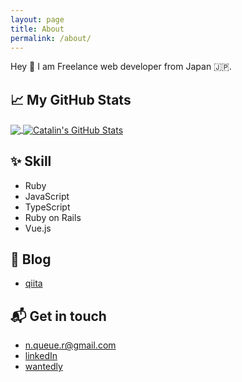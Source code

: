```yaml
---
layout: page
title: About
permalink: /about/
---
```

Hey 👋
I am Freelance web developer from Japan 🇯🇵.

## &#x1f4c8; My GitHub Stats

<a href="https://github.com/residenti/residenti">
  <img align="center" src="https://github-readme-stats.vercel.app/api/top-langs/?username=residenti&hide=java,html&title_color=ffffff&text_color=c9cacc&icon_color=2bbc8a&bg_color=1d1f21" />
</a>

<a href="https://github.com/residenti/residenti">
  <img align="center" src="https://github-readme-stats.vercel.app/api?username=residenti&show_icons=true&line_height=27&count_private=true&title_color=ffffff&text_color=c9cacc&icon_color=2bbc8a&bg_color=1d1f21" alt="Catalin's GitHub Stats" />
</a>

## ✨ Skill

- Ruby
- JavaScript
- TypeScript
- Ruby on Rails
- Vue.js

## 📝 Blog

- [qiita](https://qiita.com/residenti)

## 📬 Get in touch

- n.queue.r@gmail.com
- [linkedIn](https://www.linkedin.com/in/rintaro-nakamura/)
- [wantedly](https://www.wantedly.com/users/14837256)
